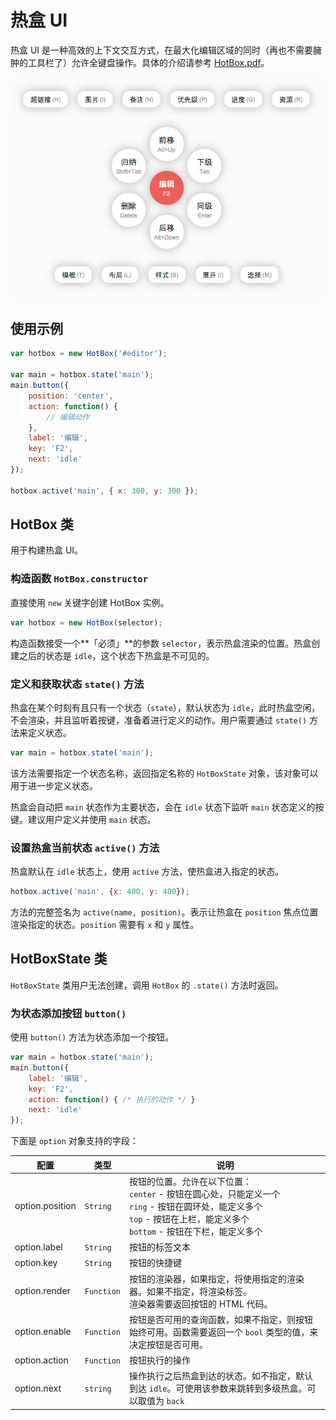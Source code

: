 热盒 UI
====

热盒 UI 是一种高效的上下文交互方式，在最大化编辑区域的同时（再也不需要臃肿的工具栏了）允许全键盘操作。具体的介绍请参考 [HotBox.pdf](doc/hotbox.pdf)。

![热盒 UI 截图](snap.png)

## 使用示例

```js
var hotbox = new HotBox('#editor');

var main = hotbox.state('main');
main.button({
    position: 'center',
    action: function() {
        // 编辑动作
    },
    label: '编辑',
    key: 'F2',
    next: 'idle'
});

hotbox.active('main', { x: 300, y: 300 });
```

## HotBox 类

用于构建热盒 UI。

### 构造函数 `HotBox.constructor`

直接使用 `new` 关键字创建 HotBox 实例。

```js
var hotbox = new HotBox(selector);
```

构造函数接受一个**「必须」**的参数 `selector`，表示热盒渲染的位置。热盒创建之后的状态是 `idle`，这个状态下热盒是不可见的。

### 定义和获取状态 `state()` 方法

热盒在某个时刻有且只有一个状态（`state`），默认状态为 `idle`，此时热盒空闲，不会渲染，并且监听着按键，准备着进行定义的动作。用户需要通过 `state()` 方法来定义状态。

```js
var main = hotbox.state('main');
```

该方法需要指定一个状态名称，返回指定名称的 `HotBoxState` 对象，该对象可以用于进一步定义状态。

热盒会自动把 `main` 状态作为主要状态，会在 `idle` 状态下监听 `main` 状态定义的按键。建议用户定义并使用 `main` 状态。

### 设置热盒当前状态 `active()` 方法

热盒默认在 `idle` 状态上，使用 `active` 方法，使热盒进入指定的状态。

```js
hotbox.active('main', {x: 400, y: 400});
```

方法的完整签名为 `active(name, position)`。表示让热盒在 `position` 焦点位置渲染指定的状态。`position` 需要有 `x` 和 `y` 属性。

## HotBoxState 类

`HotBoxState` 类用户无法创建，调用 `HotBox` 的 `.state()` 方法时返回。

### 为状态添加按钮 `button()`

使用 `button()` 方法为状态添加一个按钮。

```js
var main = hotbox.state('main');
main.button({
    label: '编辑',
    key: 'F2',
    action: function() { /* 执行的动作 */ }
    next: 'idle'
});
```

下面是 `option` 对象支持的字段：

 配置             | 类型       | 说明
 ---             | ---        | ---
 option.position | `String`   | 按钮的位置。允许在以下位置：<br>`center` - 按钮在圆心处，只能定义一个<br>`ring` - 按钮在圆环处，能定义多个<br>`top` - 按钮在上栏，能定义多个 <br>`bottom` - 按钮在下栏，能定义多个
 option.label    | `String`   | 按钮的标签文本
 option.key      | `String`   | 按钮的快捷键
 option.render   | `Function` | 按钮的渲染器，如果指定，将使用指定的渲染器。如果不指定，将渲染标签。<br>渲染器需要返回按钮的 HTML 代码。
 option.enable   | `Function` | 按钮是否可用的查询函数，如果不指定，则按钮始终可用。函数需要返回一个 `bool` 类型的值，来决定按钮是否可用。
 option.action   | `Function` | 按钮执行的操作
 option.next     | `string`   | 操作执行之后热盒到达的状态。如不指定，默认到达 `idle`。可使用该参数来跳转到多级热盒。可以取值为 `back`
